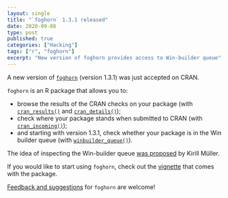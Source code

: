 ```yaml
---
layout: single
title: "`foghorn` 1.3.1 released"
date: 2020-09-08
type: post
published: true
categories: ["Hacking"]
tags: ["r", "foghorn"]
excerpt: "New version of foghorn provides access to Win-builder queue"
---
```



A new version of [`foghorn`](https://cran.r-project.org/package=foghorn)
(version 1.3.1) was just accepted on CRAN.

`foghorn` is an R package that allows you to:
- browse the results of the CRAN checks on your package (with [`cran_results()`](https://fmichonneau.github.io/foghorn/reference/cran_results.html)
  and [`cran_details()`](https://fmichonneau.github.io/foghorn/reference/cran_details.html));
- check where your package stands when submitted to CRAN (with
  [`cran_incoming()`](https://fmichonneau.github.io/foghorn/reference/cran_incoming.html));
- and starting with version 1.3.1, check whether your package is in the Win
  builder queue (with [`winbuilder_queue()`](https://fmichonneau.github.io/foghorn/reference/winbuilder_queue.html)).
  
The idea of inspecting the Win-builder queue [was proposed](https://github.com/fmichonneau/foghorn/issues/40) by
Kirill Müller.

If you would like to start using `foghorn`, check out the
[vignette](https://fmichonneau.github.io/foghorn/articles/foghorn.html) that
comes with the package.

[Feedback and suggestions](https://github.com/fmichonneau/foghorn/issues/new) for `foghorn` are welcome!